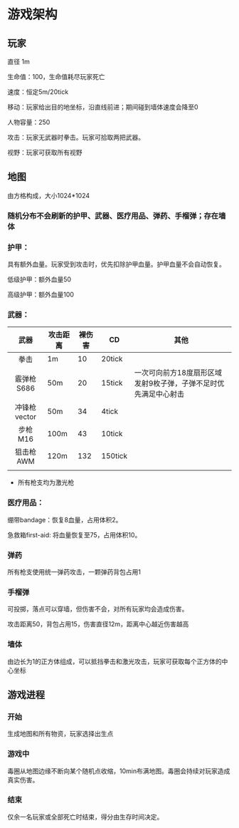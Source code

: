 # 游戏架构

## 玩家

 直径 1m

 生命值：100，生命值耗尽玩家死亡
 
 速度：恒定5m/20tick
 
 移动：玩家给出目的地坐标，沿直线前进；期间碰到墙体速度会降至0
 
 人物容量：250

 攻击：玩家无武器时拳击。玩家可拾取两把武器。

 视野：玩家可获取所有视野
 
## 地图

由方格构成，大小1024*1024

### 随机分布不会刷新的护甲、武器、医疗用品、弹药、手榴弹；存在墙体

### 护甲：

具有额外血量。玩家受到攻击时，优先扣除护甲血量。护甲血量不会自动恢复。

低级护甲：额外血量50

高级护甲：额外血量100

### 武器：

| 武器   | 攻击距离 | 裸伤害 | CD | 其他 |
|:-----:| ------ | ------ |------ | ------ | 
| 拳击 | 1m | 10 | 20tick|
| 霰弹枪S686 | 50m | 20 | 15tick |一次可向前方18度扇形区域发射9枚子弹，子弹不足时优先满足中心射击
| 冲锋枪vector | 50m | 34 | 4tick | |
| 步枪M16   | 100m | 43 | 10tick| |
| 狙击枪AWM | 120m | 132 | 150tick |
| | | |

* 所有枪支均为激光枪

### 医疗用品：

绷带bandage：恢复8血量，占用体积2。

急救箱first-aid: 将血量恢复至75，占用体积10。

### 弹药

所有枪支使用统一弹药攻击，一颗弹药背包占用1

### 手榴弹

可投掷，落点可以穿墙，但伤害不会，对所有玩家均会造成伤害。

攻击距离50，背包占用15，伤害直径12m，距离中心越近伤害越高

### 墙体

由边长为1的正方体组成，可以抵挡拳击和激光攻击，玩家可获取每个正方体的中心坐标

## 游戏进程

### 开始

生成地图和所有物资，玩家选择出生点

### 游戏中

毒圈从地图边缘不断向某个随机点收缩，10min布满地图。毒圈会持续对玩家造成真实伤害。

### 结束

仅余一名玩家或全部死亡时结束，得分由生存时间决定。
